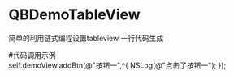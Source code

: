 # QBDemoTableView
简单的利用链式编程设置tableview  一行代码生成



#代码调用示例  
  self.demoView.addBtn(@"按钮一",^{
        NSLog(@"点击了按钮一");
   });
